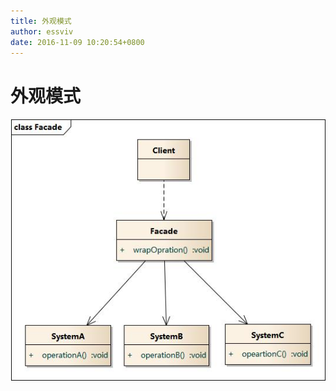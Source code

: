 ```yaml
---
title: 外观模式
author: essviv
date: 2016-11-09 10:20:54+0800
---
```


# 外观模式

![facade-pattern](https://github.com/Essviv/images/blob/master/facade.jpg?raw=true)
